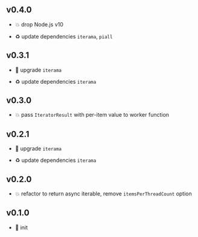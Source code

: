 ## v0.4.0

* 💥 drop Node.js v10

* ♻️ update dependencies `iterama`, `piall`

## v0.3.1

* 🐞 upgrade `iterama`

* ♻️ update dependencies `iterama`

## v0.3.0

* 💥 pass `IteratorResult` with per-item value to worker function

## v0.2.1

* 🐞 upgrade `iterama`

* ♻️ update dependencies `iterama`

## v0.2.0

* 💥 refactor to return async iterable, remove `itemsPerThreadCount` option

## v0.1.0

* 🐣 init
